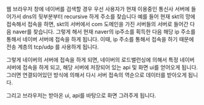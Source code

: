 웹 브라우저 창에 네이버를 검색할 경우
우선 사용자가 현재 이용중인 통신사 서버에 들어가서 dns의 뒷부분부터 recursive 하게 주소를 찾습니다
예를 들어 현재 skt의 망에 접속해서 접속을 하면, skt의 서버에서 com 도메인을 가진 서버들의 서버로 들어간 다음 naver를 찾습니다.
그렇게 해서 현재 naver의 ip주소를 획득한 다음 해당 ip 주소를 통해서 네이버 서버에 접속을 하게 됩니다.
이때, ip 주소를 통해서 접속을 하기 때문에 전송 계층의 tcp/udp 를 사용하게 됩니다.

그렇게 네이버의 서버에 접속을 하게 되면, 네이버의 로드밸런싱에 의해서 특정 네이버 서버에 접속을 하게 되고, 해당 서버에 저장되어 있는 api 및 화면 ui를 얻어오게 됩니다.
그러면 연결되어있던 방식에 의해서 다시 서버 접속의 역순으로 데이터를 받아오게 됩니다.

그리고 브라우저는 받아온 ui, api를 바탕으로 화면 그려주게 됩니다.
